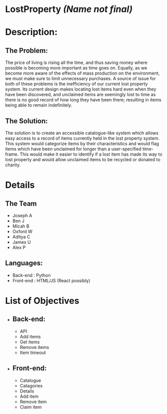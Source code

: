 # LostProperty *(Name not final)*

# Description:

## The Problem:
The price of living is rising all the time, and thus saving money where possible is becoming more important as time goes on. Equally, as we become more aware of the effects of mass production on the environment, we must make sure to limit unnecessary purchases. A source of issue for both of these problems is the inefficiency of our current lost property system. Its current design makes locating lost items hard even when they have been discovered, and unclaimed items are seemingly lost to time as there is no good record of how long they have been there; resulting in items being able to remain indefinitely.

## The Solution:
The solution is to create an accessible catalogue-like system which allows easy access to a record of items currently held in the lost property system. This system would categorize items by their characteristics and would flag items which have been unclaimed for longer than a user-specified time-frame. This would make it easier to identify if a lost item has made its way to lost property and would allow unclaimed items to be recycled or donated to charity.

# Details

## The Team

- Joseph A
- Ben J
- Micah B
- Oxford W
- Aditya C
- James U
- Alex P

## Languages:
- Back-end : Python
- Front-end : HTML/JS (React possibly)

# List of Objectives

- ## Back-end:
    - API
    - Add items
    - Get items
    - Remove items
    - Item timeout

- ## Front-end:
    - Catalogue
    - Catagories
    - Details
    - Add item
    - Remove item
    - Claim item
